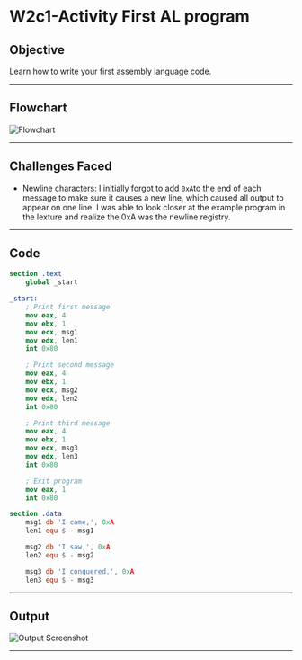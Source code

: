 # W2c1-Activity First AL program
## Objective

Learn how to write your first assembly language code.

---

## Flowchart

![Flowchart](https://github.com/user-attachments/assets/f21ae37d-f975-41cd-b24d-dfa9f0915f9a)

---

## Challenges Faced

- Newline characters: I initially forgot to add `0xA`to the end of each message to make sure it causes a new line, which caused all output to appear on one line. I was able to look closer at the example program in the lexture and realize the 0xA was the newline registry.

---

## Code

```nasm
section .text
    global _start

_start:
    ; Print first message
    mov eax, 4
    mov ebx, 1
    mov ecx, msg1
    mov edx, len1
    int 0x80

    ; Print second message
    mov eax, 4
    mov ebx, 1
    mov ecx, msg2
    mov edx, len2
    int 0x80

    ; Print third message
    mov eax, 4
    mov ebx, 1
    mov ecx, msg3
    mov edx, len3
    int 0x80

    ; Exit program
    mov eax, 1
    int 0x80

section .data
    msg1 db 'I came,', 0xA
    len1 equ $ - msg1

    msg2 db 'I saw,', 0xA
    len2 equ $ - msg2

    msg3 db 'I conquered.', 0xA
    len3 equ $ - msg3
```

---

## Output

![Output Screenshot](https://github.com/user-attachments/assets/4adc7fe3-9f3e-4fc7-8399-8df0887b6848)

---

